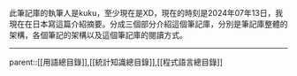 此筆記庫的執筆人是kuku，至少現在是XD，現在的時刻是2024年07年13日，我現在在日本寫這篇介紹摘要。分成三個部分介紹這個筆記庫，分別是筆記庫整體的架構，各個筆記的架構以及這個筆記庫的閱讀方式。



- - -
parent::[[用語總目錄]],[[統計知識總目錄]],[[程式語言總目錄]]